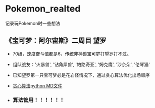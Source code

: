 # Pokemon_realted
记录玩Pokemon时一些想法

## 《宝可梦：阿尔宙斯》二周目 望罗
- 70级，速度奋斗值都是6，传统非神兽宝可梦打望罗打不过。

- 组队战友：'火暴兽', '钻角犀兽', '帕路奇亚', '姆克鹰', '沙奈朵', '伦琴猫'

- 已知望罗第一只宝可梦必是花岩怪情况下，通过贪心算法优化出场顺序

- [贪心算法python MD文件](贪心算法优化对战望罗出场顺序.md)

- ### 算法管用！！！！！！
